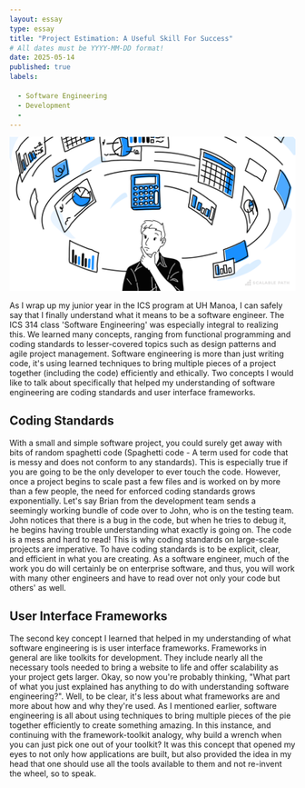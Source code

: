 ```yaml
---
layout: essay
type: essay
title: "Project Estimation: A Useful Skill For Success"
# All dates must be YYYY-MM-DD format!
date: 2025-05-14
published: true
labels:

  - Software Engineering
  - Development
  - 
---
```

<img width="1200px" class="rounded float-center pe-4" src="../img/project-estimation.png">
<br>

As I wrap up my junior year in the ICS program at UH Manoa, I can safely say that I finally understand what it means to be a software engineer. The ICS 314 class 'Software Engineering' was especially integral to realizing this. We learned many concepts, ranging from functional programming and coding standards to lesser-covered topics such as design patterns and agile project management. Software engineering is more than just writing code, it's using learned techniques to bring multiple pieces of a project together (including the code) efficiently and ethically. Two concepts I would like to talk about specifically that helped my understanding of software engineering are coding standards and user interface frameworks. 

## Coding Standards
With a small and simple software project, you could surely get away with bits of random spaghetti code (Spaghetti code - A term used for code that is messy and does not conform to any standards). This is especially true if you are going to be the only developer to ever touch the code. However, once a project begins to scale past a few files and is worked on by more than a few people, the need for enforced coding standards grows exponentially. Let's say Brian from the development team sends a seemingly working bundle of code over to John, who is on the testing team. John notices that there is a bug in the code, but when he tries to debug it, he begins having trouble understanding what exactly is going on. The code is a mess and hard to read! This is why coding standards on large-scale projects are imperative. To have coding standards is to be explicit, clear, and efficient in what you are creating. As a software engineer, much of the work you do will certainly be on enterprise software, and thus, you will work with many other engineers and have to read over not only your code but others' as well. 

## User Interface Frameworks
The second key concept I learned that helped in my understanding of what software engineering is is user interface frameworks. Frameworks in general are like toolkits for development. They include nearly all the necessary tools needed to bring a website to life and offer scalability as your project gets larger. Okay, so now you're probably thinking, "What part of what you just explained has anything to do with understanding software engineering?". Well, to be clear, it's less about what frameworks are and more about how and why they're used. As I mentioned earlier, software engineering is all about using techniques to bring multiple pieces of the pie together efficiently to create something amazing. In this instance, and continuing with the framework-toolkit analogy, why build a wrench when you can just pick one out of your toolkit? It was this concept that opened my eyes to not only how applications are built, but also provided the idea in my head that one should use all the tools available to them and not re-invent the wheel, so to speak.

